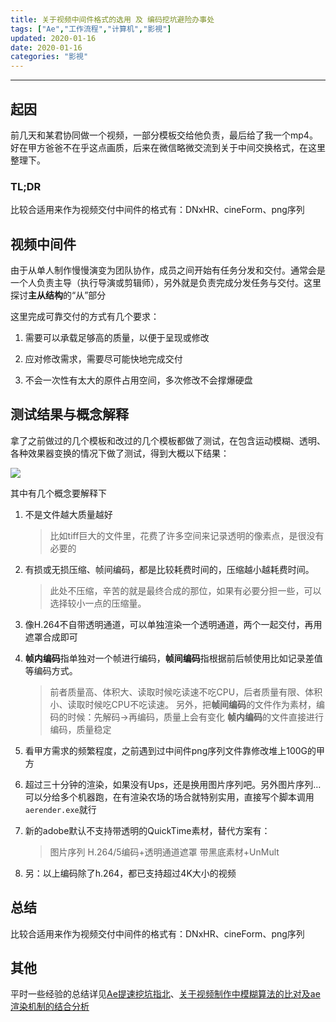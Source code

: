 ```yaml
---
title: 关于视频中间件格式的选用 及 编码挖坑避险办事处
tags: ["Ae","工作流程","计算机","影視"]
updated: 2020-01-16
date: 2020-01-16
categories: "影視"
---
```

---
## 起因

前几天和某君协同做一个视频，一部分模板交给他负责，最后给了我一个mp4。好在甲方爸爸不在乎这点画质，后来在微信略微交流到关于中间交换格式，在这里整理下。

### TL;DR

比较合适用来作为视频交付中间件的格式有：DNxHR、cineForm、png序列
<!--more-->
## 视频中间件

由于从单人制作慢慢演变为团队协作，成员之间开始有任务分发和交付。通常会是一个人负责主导（执行导演或剪辑师），另外就是负责完成分发任务与交付。这里探讨**主从结构**的“从”部分

这里完成可靠交付的方式有几个要求：

1. 需要可以承载足够高的质量，以便于呈现或修改

2. 应对修改需求，需要尽可能快地完成交付

3. 不会一次性有太大的原件占用空间，多次修改不会撑爆硬盘

## 测试结果与概念解释

拿了之前做过的几个模板和改过的几个模板都做了测试，在包含运动模糊、透明、各种效果器变换的情况下做了测试，得到大概以下结果：

![](/asset/images/毕业后/midrender/03.png)

其中有几个概念要解释下

1. 不是文件越大质量越好

    > 比如tiff巨大的文件里，花费了许多空间来记录透明的像素点，是很没有必要的

2. 有损或无损压缩、帧间编码，都是比较耗费时间的，压缩越小越耗费时间。

    > 此处不压缩，辛苦的就是最终合成的那位，如果有必要分担一些，可以选择较小一点的压缩量。

3. 像H.264不自带透明通道，可以单独渲染一个透明通道，两个一起交付，再用遮罩合成即可

4. **帧内编码**指单独对一个帧进行编码，**帧间编码**指根据前后帧使用比如记录差值等编码方式。

    > 前者质量高、体积大、读取时候吃读速不吃CPU，后者质量有限、体积小、读取时候吃CPU不吃读速。
    > 另外，把**帧间编码**的文件作为素材，编码的时候：先解码->再编码，质量上会有变化
    > **帧内编码**的文件直接进行编码，质量稳定

5. 看甲方需求的频繁程度，之前遇到过中间件png序列文件靠修改堆上100G的甲方

6. 超过三十分钟的渲染，如果没有Ups，还是换用图片序列吧。另外图片序列…可以分给多个机器跑，在有渲染农场的场合就特别实用，直接写个脚本调用``aerender.exe``就行

7. 新的adobe默认不支持带透明的QuickTime素材，替代方案有：
    
    > 图片序列
    > H.264/5编码+透明通道遮罩
    > 带黑底素材+UnMult

8. 另：以上编码除了h.264，都已支持超过4K大小的视频

## 总结

比较合适用来作为视频交付中间件的格式有：DNxHR、cineForm、png序列

## 其他

平时一些经验的总结详见[Ae提速挖坑指北](/post/%E5%BD%B1%E8%A7%86/aeup/index.html)、[关于视频制作中模糊算法的比对及ae渲染机制的结合分析](/post/%E5%BD%B1%E8%A7%86/blur/index.html)